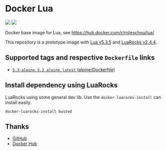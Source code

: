 # Docker Lua

[![](https://img.shields.io/docker/stars/mileschou/lua.svg)](https://hub.docker.com/r/mileschou/lua/)
[![](https://img.shields.io/docker/pulls/mileschou/lua.svg)](https://hub.docker.com/r/mileschou/lua/)

Docker base image for Lua, see https://hub.docker.com/r/mileschou/lua/

This repository is a prototype image with [Lua v5.3.5](https://www.lua.org/) and [LuaRocks v2.4.4](https://luarocks.org/).

## Supported tags and respective `Dockerfile` links

* [`5.3-alpine`, `5.3`, `alpine`, `latest` (alpine/Dockerfile)](https://github.com/MilesChou/docker-lua/blob/master/alpine/Dockerfile)

## Install dependency using LuaRocks

LuaRocks using some general dev lib. Use the `docker-luarocks-install` can install easily.

```
docker-luarocks-install busted
```

## Thanks

* [GitHub](https://github.com/)
* [Docker Hub](https://hub.docker.com/)
